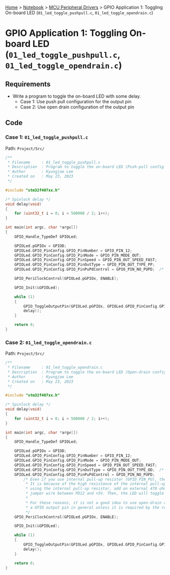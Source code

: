 <a href="../../">Home</a> > <a href="../notebook">Notebook</a> > <a href="./">MCU Peripheral Drivers</a> > GPIO Application 1: Toggling On-board LED (`01_led_toggle_pushpull.c`, `01_led_toggle_opendrain.c`)

# GPIO Application 1: Toggling On-board LED (`01_led_toggle_pushpull.c`, `01_led_toggle_opendrain.c`)



## Requirements

* Write a program to toggle the on-board LED with some delay.
  * Case 1: Use push pull configuration for the output pin
  * Case 2: Use open drain configuration of the output pin



## Code

### Case 1: `01_led_toggle_pushpull.c`

Path: `Project/Src/`

```c
/**
 * Filename		: 01_led_toggle_pushpull.c
 * Description	: Program to toggle the on-board LED (Push-pull config for output pin)
 * Author		: Kyungjae Lee
 * Created on	: May 23, 2023
 */

#include "stm32f407xx.h"

/* Spinlock delay */
void delay(void)
{
	for (uint32_t i = 0; i < 500000 / 2; i++);
}

int main(int argc, char *argv[])
{
	GPIO_Handle_TypeDef GPIOLed;

	GPIOLed.pGPIOx = GPIOD;
	GPIOLed.GPIO_PinConfig.GPIO_PinNumber = GPIO_PIN_12;
	GPIOLed.GPIO_PinConfig.GPIO_PinMode = GPIO_PIN_MODE_OUT;
	GPIOLed.GPIO_PinConfig.GPIO_PinSpeed = GPIO_PIN_OUT_SPEED_FAST;
	GPIOLed.GPIO_PinConfig.GPIO_PinOutType = GPIO_PIN_OUT_TYPE_PP;
	GPIOLed.GPIO_PinConfig.GPIO_PinPuPdControl = GPIO_PIN_NO_PUPD;	/* Push-pull, no pupd necessary */

	GPIO_PeriClockControl(GPIOLed.pGPIOx, ENABLE);

	GPIO_Init(&GPIOLed);

	while (1)
	{
		GPIO_ToggleOutputPin(GPIOLed.pGPIOx, GPIOLed.GPIO_PinConfig.GPIO_PinNumber);
		delay();
	}

	return 0;
}
```



### Case 2: `01_led_toggle_opendrain.c`

Path: `Project/Src/`

```c
/**
 * Filename		: 01_led_toggle_opendrain.c
 * Description	: Program to toggle the on-board LED (Open-drain config for output pin)
 * Author		: Kyungjae Lee
 * Created on	: May 23, 2023
 */

#include "stm32f407xx.h"

/* Spinlock delay */
void delay(void)
{
	for (uint32_t i = 0; i < 500000 / 2; i++);
}

int main(int argc, char *argv[])
{
	GPIO_Handle_TypeDef GPIOLed;

	GPIOLed.pGPIOx = GPIOD;
	GPIOLed.GPIO_PinConfig.GPIO_PinNumber = GPIO_PIN_12;
	GPIOLed.GPIO_PinConfig.GPIO_PinMode = GPIO_PIN_MODE_OUT;
	GPIOLed.GPIO_PinConfig.GPIO_PinSpeed = GPIO_PIN_OUT_SPEED_FAST;
	GPIOLed.GPIO_PinConfig.GPIO_PinOutType = GPIO_PIN_OUT_TYPE_OD;	/* Open-drain config */
	GPIOLed.GPIO_PinConfig.GPIO_PinPuPdControl = GPIO_PIN_NO_PUPD;
		/* Even if you use internal pull-up resistor (GPIO_PIN_PU), the LED will toggle very dim.
		 * It is because of the high resistance of the internal pull-up resistor. Instead of
		 * using the internal pull-up resistor, add an external 470 ohm resistor with a
		 * jumper wire between PD12 and +5V. Then, the LED will toggle with normal brightness.
		 *
		 * For these reasons, it is not a good idea to use open-drain configuration for
		 * a GPIO output pin in general unless it is required by the requirements.
		 */
	GPIO_PeriClockControl(GPIOLed.pGPIOx, ENABLE);

	GPIO_Init(&GPIOLed);

	while (1)
	{
		GPIO_ToggleOutputPin(GPIOLed.pGPIOx, GPIOLed.GPIO_PinConfig.GPIO_PinNumber);
		delay();
	}

	return 0;
}
```

